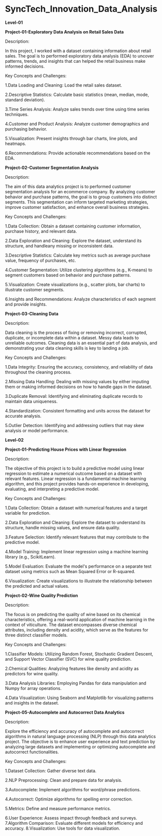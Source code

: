 # SyncTech_Innovation_Data_Analysis

**Level-01**

**Project-01-Exploratory Data Analysis on Retail Sales Data**

Description:
 
 In this project, I worked with a dataset containing information about retail sales. The goal is to performed exploratory data analysis (EDA) to uncover patterns, trends, and insights that can helped the retail business make informed decisions.

Key Concepts and Challenges:
  
 1.Data Loading and Cleaning: Load the retail sales dataset.
	
 2.Descriptive Statistics: Calculate basic statistics (mean, median, mode, standard deviation).
	
 3.Time Series Analysis: Analyze sales trends over time using time series techniques.
	
 4.Customer and Product Analysis: Analyze customer demographics and purchasing behavior.
	
 5.Visualization: Present insights through bar charts, line plots, and heatmaps.
	
 6.Recommendations: Provide actionable recommendations based on the EDA.


**Project-02-Customer Segmentation Analysis**

Description:

 The aim of this data analytics project is to performed customer segmentation analysis for an ecommerce company. By analyzing customer behavior and purchase patterns, the goal is to group customers into distinct segments. This segmentation can inform targeted marketing strategies, improve customer satisfaction, and enhance overall business strategies.

Key Concepts and Challenges:
 
 1.Data Collection: Obtain a dataset containing customer information, purchase history, and relevant data.
	
 2.Data Exploration and Cleaning: Explore the dataset, understand its structure, and handleany missing or inconsistent data.
	
 3.Descriptive Statistics: Calculate key metrics such as average purchase value, frequency of purchases, etc.
	
 4.Customer Segmentation: Utilize clustering algorithms (e.g., K-means) to segment customers based on behavior and purchase patterns.
	
 5.Visualization: Create visualizations (e.g., scatter plots, bar charts) to illustrate customer segments.
	
 6.Insights and Recommendations: Analyze characteristics of each segment and provide insights.


**Project-03-Cleaning Data**

Description:

 Data cleaning is the process of fixing or removing incorrect, corrupted, duplicate, or incomplete data within a dataset. Messy data leads to unreliable outcomes. Cleaning data is an essential part of data analysis, and demonstrating your data cleaning skills is key to landing a job. 

 Key Concepts and Challenges:
 
 1.Data Integrity: Ensuring the accuracy, consistency, and reliability of data throughout the cleaning process.
	
 2.Missing Data Handling: Dealing with missing values by either imputing them or making informed decisions on how to handle gaps in the dataset.
	
 3.Duplicate Removal: Identifying and eliminating duplicate records to maintain data uniqueness.
	
 4.Standardization: Consistent formatting and units across the dataset for accurate analysis.
	
 5.Outlier Detection: Identifying and addressing outliers that may skew analysis or model performance.


 **Level-02**

 **Project-01-Predicting House Prices with Linear Regression**

 Description:
 
 The objective of this project is to build a predictive model using linear regression to estimate a numerical outcome based on a dataset with relevant features. Linear regression is a fundamental machine learning algorithm, and this project provides hands-on experience in developing, evaluating, and interpreting a predictive model. 

 Key Concepts and Challenges:
 
 1.Data Collection: Obtain a dataset with numerical features and a target variable for prediction.
	
 2.Data Exploration and Cleaning: Explore the dataset to understand its structure, handle missing values, and ensure data quality.
	
 3.Feature Selection: Identify relevant features that may contribute to the predictive model.
	
 4.Model Training: Implement linear regression using a machine learning library (e.g., ScikitLearn).
	
 5.Model Evaluation: Evaluate the model's performance on a separate test dataset using metrics such as Mean Squared Error or R-squared.
	
 6.Visualization: Create visualizations to illustrate the relationship between the predicted and actual values.


**Project-02-Wine Quality Prediction**

 Description:
 
 The focus is on predicting the quality of wine based on its chemical characteristics, offering a real-world application of machine learning in the context of viticulture. The dataset encompasses diverse chemical attributes, including density and acidity, which serve as the features for three distinct classifier models.

Key Concepts and Challenges:

 1.Classifier Models: Utilizing Random Forest, Stochastic Gradient Descent, and Support Vector Classifier (SVC) for wine quality prediction.
	
 2.Chemical Qualities: Analyzing features like density and acidity as predictors for wine quality.
	
 3.Data Analysis Libraries: Employing Pandas for data manipulation and Numpy for array operations.
	
 4.Data Visualization: Using Seaborn and Matplotlib for visualizing patterns and insights in the dataset.


**Project-05-Autocomplete and Autocorrect Data Analytics**

 Description:
 
 Explore the efficiency and accuracy of autocomplete and autocorrect algorithms in natural language processing (NLP) through this data analytics project. The objective is to enhance user experience and text prediction by analyzing large datasets and implementing or optimizing autocomplete and autocorrect functionalities.

 Key Concepts and Challenges:
 
 1.Dataset Collection: Gather diverse text data.
	
 2.NLP Preprocessing: Clean and prepare data for analysis.
	
 3.Autocomplete: Implement algorithms for word/phrase predictions.
	
 4.Autocorrect: Optimize algorithms for spelling error correction.
	
 5.Metrics: Define and measure performance metrics.
	
 6.User Experience: Assess impact through feedback and surveys.
 7.Algorithm Comparison: Evaluate different models for efficiency and accuracy.
 8.Visualization: Use tools for data visualization.
